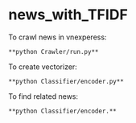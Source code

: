 # news_with_TFIDF

To crawl news in vnexperess: 


    **python Crawler/run.py**


To create vectorizer:

    **python Classifier/encoder.py**


To find related news:


    **python Classifier/encoder.**
